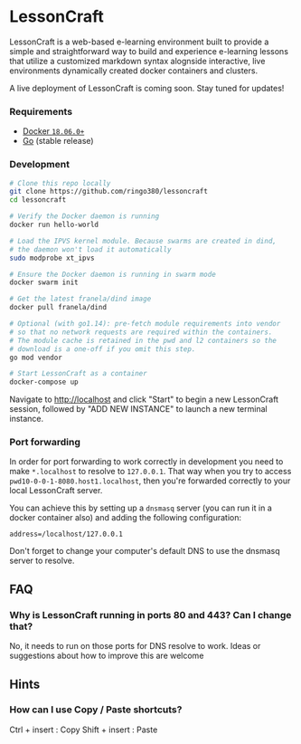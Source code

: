 # LessonCraft

LessonCraft is a web-based e-learning environment built to provide a simple and straightforward way to build and experience e-learning lessons that utilize a customized markdown syntax alognside interactive, live environments dynamically created docker containers and clusters.

A live deployment of LessonCraft is coming soon. Stay tuned for updates!

### Requirements

* [Docker `18.06.0+`](https://docs.docker.com/install/)
* [Go](https://golang.org/dl/) (stable release)

### Development

```bash
# Clone this repo locally
git clone https://github.com/ringo380/lessoncraft
cd lessoncraft

# Verify the Docker daemon is running
docker run hello-world

# Load the IPVS kernel module. Because swarms are created in dind,
# the daemon won't load it automatically
sudo modprobe xt_ipvs

# Ensure the Docker daemon is running in swarm mode
docker swarm init

# Get the latest franela/dind image
docker pull franela/dind

# Optional (with go1.14): pre-fetch module requirements into vendor
# so that no network requests are required within the containers.
# The module cache is retained in the pwd and l2 containers so the
# download is a one-off if you omit this step.
go mod vendor

# Start LessonCraft as a container
docker-compose up
```

Navigate to [http://localhost](http://localhost) and click "Start" to begin a new LessonCraft session, followed by "ADD NEW INSTANCE" to launch a new terminal instance.

### Port forwarding

In order for port forwarding to work correctly in development you need to make `*.localhost` to resolve to `127.0.0.1`. That way when you try to access  `pwd10-0-0-1-8080.host1.localhost`, then you're forwarded correctly to your local LessonCraft server.

You can achieve this by setting up a `dnsmasq` server (you can run it in a docker container also) and adding the following configuration:

```
address=/localhost/127.0.0.1
```

Don't forget to change your computer's default DNS to use the dnsmasq server to resolve.

## FAQ

### Why is LessonCraft running in ports 80 and 443? Can I change that?

No, it needs to run on those ports for DNS resolve to work. Ideas or suggestions about how to improve this
are welcome

## Hints

### How can I use Copy / Paste shortcuts?

Ctrl  + insert  : Copy
Shift + insert  : Paste
